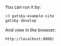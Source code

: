 You can run it by:
```sh
cd gatsby-example-site
gatsby develop
```
And view in the browser:
```sh
http://localhost:8000/
```